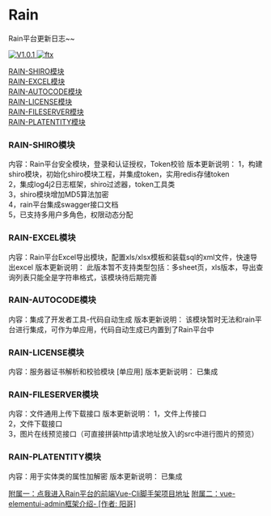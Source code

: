 <h1>Rain</h1>
<p>Rain平台更新日志~~</p>
<p>
    <a href="https://img.shields.io/badge/version-V1.0.1-brightgreen">
        <img src="https://img.shields.io/badge/version-V1.0.1-brightgreen" alt="V1.0.1" />
    </a>
    <a href="https://img.shields.io/badge/author-ftx-orange">
        <img src="https://img.shields.io/badge/author-ftx-orange" alt="ftx">
    </a>
</p>

<a href="##">RAIN-SHIRO模块</a><br>
<a href="##">RAIN-EXCEL模块</a><br>
<a href="##">RAIN-AUTOCODE模块</a><br>
<a href="##">RAIN-LICENSE模块</a><br>
<a href="##">RAIN-FILESERVER模块</a><br>
<a href="##">RAIN-PLATENTITY模块</a><br>

<h3>RAIN-SHIRO模块</h3>
内容：Rain平台安全模块，登录和认证授权，Token校验
版本更新说明：
				1，构建shiro模块，初始化shiro模块工程，并集成token，实用redis存储token<br>
                2，集成log4j2日志框架，shiro过滤器，token工具类<br>
                3，shiro模块增加MD5算法加密<br>
                4，rain平台集成swagger接口文档<br>
                5，已支持多用户多角色，权限动态分配



<h3>RAIN-EXCEL模块</h3>
内容：Rain平台Excel导出模块，配置xls/xlsx模板和装载sql的xml文件，快速导出excel
版本更新说明：
				此版本暂不支持类型包括：多sheet页，xls版本，导出查询列表只能全是字符串格式，该模块待后期完善




<h3>RAIN-AUTOCODE模块</h3>
内容：集成了开发者工具-代码自动生成
版本更新说明：
				该模块暂时无法和rain平台进行集成，可作为单应用，代码自动生成已内置到了Rain平台中



<h3>RAIN-LICENSE模块</h3>
内容：服务器证书解析和校验模块 [单应用]
版本更新说明：
				已集成




<h3>RAIN-FILESERVER模块</h3>
内容：文件通用上传下载接口
版本更新说明：
				1，文件上传接口<br>				2，文件下载接口<br>				3，图片在线预览接口（可直接拼装http请求地址放入\<img src=""/\>的src中进行图片的预览）




<h3>RAIN-PLATENTITY模块</h3>
内容：用于实体类的属性加解密
版本更新说明：
				已集成



<a href="https://github.com/fantongxue666/rain-vue-elementui-admin">附属一：点我进入Rain平台的前端Vue-Cli脚手架项目地址</a>
<a href="">附属二：vue-elementui-admin框架介绍- [作者: 阳哥]</a>






















